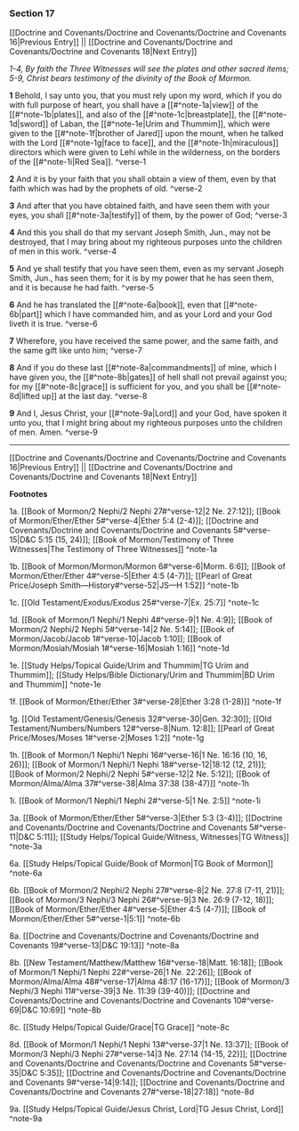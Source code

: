 ### Section 17

[[Doctrine and Covenants/Doctrine and Covenants/Doctrine and Covenants 16|Previous Entry]]  ||  [[Doctrine and Covenants/Doctrine and Covenants/Doctrine and Covenants 18|Next Entry]]

*1-4, By faith the Three Witnesses will see the plates and other sacred items; 5-9, Christ bears testimony of the divinity of the Book of Mormon.*

**1**  Behold, I say unto you, that you must rely upon my word, which if you do with full purpose of heart, you shall have a [[#^note-1a|view]] of the [[#^note-1b|plates]], and also of the [[#^note-1c|breastplate]], the [[#^note-1d|sword]] of Laban, the [[#^note-1e|Urim and Thummim]], which were given to the [[#^note-1f|brother of Jared]] upon the mount, when he talked with the Lord [[#^note-1g|face to face]], and the [[#^note-1h|miraculous]] directors which were given to Lehi while in the wilderness, on the borders of the [[#^note-1i|Red Sea]]. ^verse-1

**2**  And it is by your faith that you shall obtain a view of them, even by that faith which was had by the prophets of old. ^verse-2

**3**  And after that you have obtained faith, and have seen them with your eyes, you shall [[#^note-3a|testify]] of them, by the power of God; ^verse-3

**4**  And this you shall do that my servant Joseph Smith, Jun., may not be destroyed, that I may bring about my righteous purposes unto the children of men in this work. ^verse-4

**5**  And ye shall testify that you have seen them, even as my servant Joseph Smith, Jun., has seen them; for it is by my power that he has seen them, and it is because he had faith. ^verse-5

**6**  And he has translated the [[#^note-6a|book]], even that [[#^note-6b|part]] which I have commanded him, and as your Lord and your God liveth it is true. ^verse-6

**7**  Wherefore, you have received the same power, and the same faith, and the same gift like unto him; ^verse-7

**8**  And if you do these last [[#^note-8a|commandments]] of mine, which I have given you, the [[#^note-8b|gates]] of hell shall not prevail against you; for my [[#^note-8c|grace]] is sufficient for you, and you shall be [[#^note-8d|lifted up]] at the last day. ^verse-8

**9**  And I, Jesus Christ, your [[#^note-9a|Lord]] and your God, have spoken it unto you, that I might bring about my righteous purposes unto the children of men. Amen. ^verse-9


---
[[Doctrine and Covenants/Doctrine and Covenants/Doctrine and Covenants 16|Previous Entry]]  ||  [[Doctrine and Covenants/Doctrine and Covenants/Doctrine and Covenants 18|Next Entry]]


**Footnotes**


1a. [[Book of Mormon/2 Nephi/2 Nephi 27#^verse-12|2 Ne. 27:12]]; [[Book of Mormon/Ether/Ether 5#^verse-4|Ether 5:4 (2-4)]]; [[Doctrine and Covenants/Doctrine and Covenants/Doctrine and Covenants 5#^verse-15|D&C 5:15 (15, 24)]]; [[Book of Mormon/Testimony of Three Witnesses|The Testimony of Three Witnesses]] ^note-1a

1b. [[Book of Mormon/Mormon/Mormon 6#^verse-6|Morm. 6:6]]; [[Book of Mormon/Ether/Ether 4#^verse-5|Ether 4:5 (4-7)]]; [[Pearl of Great Price/Joseph Smith—History#^verse-52|JS—H 1:52]] ^note-1b

1c. [[Old Testament/Exodus/Exodus 25#^verse-7|Ex. 25:7]] ^note-1c

1d. [[Book of Mormon/1 Nephi/1 Nephi 4#^verse-9|1 Ne. 4:9]]; [[Book of Mormon/2 Nephi/2 Nephi 5#^verse-14|2 Ne. 5:14]]; [[Book of Mormon/Jacob/Jacob 1#^verse-10|Jacob 1:10]]; [[Book of Mormon/Mosiah/Mosiah 1#^verse-16|Mosiah 1:16]] ^note-1d

1e. [[Study Helps/Topical Guide/Urim and Thummim|TG Urim and Thummim]]; [[Study Helps/Bible Dictionary/Urim and Thummim|BD Urim and Thummim]] ^note-1e

1f. [[Book of Mormon/Ether/Ether 3#^verse-28|Ether 3:28 (1-28)]] ^note-1f

1g. [[Old Testament/Genesis/Genesis 32#^verse-30|Gen. 32:30]]; [[Old Testament/Numbers/Numbers 12#^verse-8|Num. 12:8]]; [[Pearl of Great Price/Moses/Moses 1#^verse-2|Moses 1:2]] ^note-1g

1h. [[Book of Mormon/1 Nephi/1 Nephi 16#^verse-16|1 Ne. 16:16 (10, 16, 26)]]; [[Book of Mormon/1 Nephi/1 Nephi 18#^verse-12|18:12 (12, 21)]]; [[Book of Mormon/2 Nephi/2 Nephi 5#^verse-12|2 Ne. 5:12]]; [[Book of Mormon/Alma/Alma 37#^verse-38|Alma 37:38 (38-47)]] ^note-1h

1i. [[Book of Mormon/1 Nephi/1 Nephi 2#^verse-5|1 Ne. 2:5]] ^note-1i

3a. [[Book of Mormon/Ether/Ether 5#^verse-3|Ether 5:3 (3-4)]]; [[Doctrine and Covenants/Doctrine and Covenants/Doctrine and Covenants 5#^verse-11|D&C 5:11]]; [[Study Helps/Topical Guide/Witness, Witnesses|TG Witness]] ^note-3a

6a. [[Study Helps/Topical Guide/Book of Mormon|TG Book of Mormon]] ^note-6a

6b. [[Book of Mormon/2 Nephi/2 Nephi 27#^verse-8|2 Ne. 27:8 (7-11, 21)]]; [[Book of Mormon/3 Nephi/3 Nephi 26#^verse-9|3 Ne. 26:9 (7-12, 18)]]; [[Book of Mormon/Ether/Ether 4#^verse-5|Ether 4:5 (4-7)]]; [[Book of Mormon/Ether/Ether 5#^verse-1|5:1]] ^note-6b

8a. [[Doctrine and Covenants/Doctrine and Covenants/Doctrine and Covenants 19#^verse-13|D&C 19:13]] ^note-8a

8b. [[New Testament/Matthew/Matthew 16#^verse-18|Matt. 16:18]]; [[Book of Mormon/1 Nephi/1 Nephi 22#^verse-26|1 Ne. 22:26]]; [[Book of Mormon/Alma/Alma 48#^verse-17|Alma 48:17 (16-17)]]; [[Book of Mormon/3 Nephi/3 Nephi 11#^verse-39|3 Ne. 11:39 (39-40)]]; [[Doctrine and Covenants/Doctrine and Covenants/Doctrine and Covenants 10#^verse-69|D&C 10:69]] ^note-8b

8c. [[Study Helps/Topical Guide/Grace|TG Grace]] ^note-8c

8d. [[Book of Mormon/1 Nephi/1 Nephi 13#^verse-37|1 Ne. 13:37]]; [[Book of Mormon/3 Nephi/3 Nephi 27#^verse-14|3 Ne. 27:14 (14-15, 22)]]; [[Doctrine and Covenants/Doctrine and Covenants/Doctrine and Covenants 5#^verse-35|D&C 5:35]]; [[Doctrine and Covenants/Doctrine and Covenants/Doctrine and Covenants 9#^verse-14|9:14]]; [[Doctrine and Covenants/Doctrine and Covenants/Doctrine and Covenants 27#^verse-18|27:18]] ^note-8d

9a. [[Study Helps/Topical Guide/Jesus Christ, Lord|TG Jesus Christ, Lord]] ^note-9a